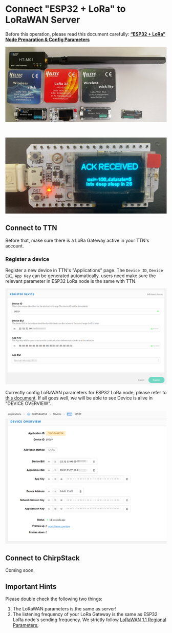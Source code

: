 # Connect "ESP32 + LoRa" to LoRaWAN Server

Before this operation, please read this document carefully: **[“ESP32 + LoRa” Node Preparation & Config Parameters](https://heltec-automation-docs.readthedocs.io/en/latest/esp32/lorawan/config_parameter.html)**

![](img/connect_to_gateway/01.png)

&nbsp;

![](img/connect_to_gateway/05.png)



## Connect to TTN

Before that, make sure there is a LoRa Gateway active in your TTN's account.

### Register a device

Register a new device in TTN's "Applications" page. The `Device ID`, `Device EUI`, `App Key` can be generated automatically. users need make sure the relevant parameter in ESP32 LoRa node is the same with TTN.

![](img/connect_to_gateway/02.png)

Correctly config LoRaWAN parameters for ESP32 LoRa node, please refer to [this document](https://heltec-automation-docs.readthedocs.io/en/latest/esp32/lorawan/config_parameter.html). If all goes well, we will be able to see Device is alive in "DEVICE OVERVIEW".

![](img/connect_to_gateway/04.png)



## Connect to ChirpStack

Coming soon.



## Important Hints

Please double check the following two things:

1. The LoRaWAN parameters is the same as server!
2. The listening frequency of your LoRa Gateway is the same as ESP32 LoRa node's sending frequency. We strictly follow [LoRaWAN 1.1 Regional Parameters](https://lora-alliance.org/sites/default/files/2018-04/lorawantm_regional_parameters_v1.1rb_-_final.pdf);

